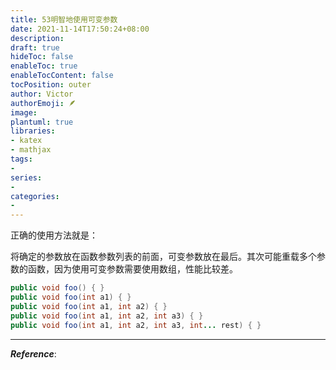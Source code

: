 ```yaml
---
title: 53明智地使用可变参数
date: 2021-11-14T17:50:24+08:00
description:
draft: true
hideToc: false
enableToc: true
enableTocContent: false
tocPosition: outer
author: Victor
authorEmoji: 🪶
image:
plantuml: true
libraries:
- katex
- mathjax
tags:
-
series:
-
categories:
-
---
```






正确的使用方法就是：

将确定的参数放在函数参数列表的前面，可变参数放在最后。其次可能重载多个参数的函数，因为使用可变参数需要使用数组，性能比较差。

```java
public void foo() { }
public void foo(int a1) { }
public void foo(int a1, int a2) { }
public void foo(int a1, int a2, int a3) { }
public void foo(int a1, int a2, int a3, int... rest) { }
```

---

***Reference***:
